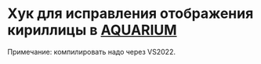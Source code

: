 # Хук для исправления отображения кириллицы в [AQUARIUM](https://store.steampowered.com/app/2515070/_/)

Примечание: компилировать надо через VS2022.
